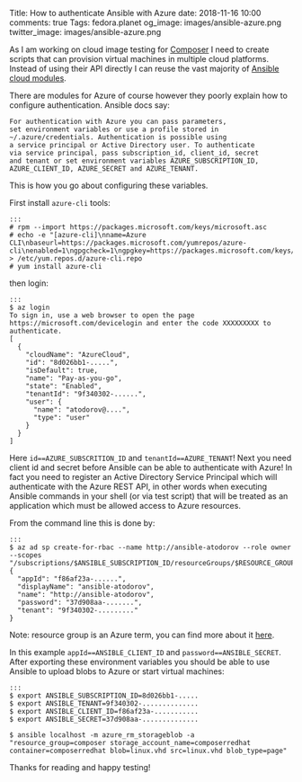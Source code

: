 Title: How to authenticate Ansible with Azure
date: 2018-11-16 10:00
comments: true
Tags: fedora.planet
og_image: images/ansible-azure.png
twitter_image: images/ansible-azure.png

As I am working on cloud image testing for
[Composer](http://weldr.io) I need to create scripts that can provision
virtual machines in multiple cloud platforms. Instead of using their API directly
I can reuse the vast majority of
[Ansible cloud modules](https://docs.ansible.com/ansible/2.6/modules/list_of_cloud_modules.html).

There are modules for Azure of course however they poorly explain
how to configure authentication. Ansible docs say:

    For authentication with Azure you can pass parameters,
    set environment variables or use a profile stored in
    ~/.azure/credentials. Authentication is possible using
    a service principal or Active Directory user. To authenticate
    via service principal, pass subscription_id, client_id, secret
    and tenant or set environment variables AZURE_SUBSCRIPTION_ID,
    AZURE_CLIENT_ID, AZURE_SECRET and AZURE_TENANT.

This is how you go about configuring these variables.

First install `azure-cli` tools:

    :::
    # rpm --import https://packages.microsoft.com/keys/microsoft.asc
    # echo -e "[azure-cli]\nname=Azure CLI\nbaseurl=https://packages.microsoft.com/yumrepos/azure-cli\nenabled=1\ngpgcheck=1\ngpgkey=https://packages.microsoft.com/keys/microsoft.asc" > /etc/yum.repos.d/azure-cli.repo
    # yum install azure-cli

then login:

    :::
    $ az login
    To sign in, use a web browser to open the page
    https://microsoft.com/devicelogin and enter the code XXXXXXXXX to authenticate.
    [
      {
        "cloudName": "AzureCloud",
        "id": "8d026bb1-.....",
        "isDefault": true,
        "name": "Pay-as-you-go",
        "state": "Enabled",
        "tenantId": "9f340302-......",
        "user": {
          "name": "atodorov@....",
          "type": "user"
        }
      }
    ]


Here `id==AZURE_SUBSCRITION_ID` and `tenantId==AZURE_TENANT`! Next you need
client id and secret before Ansible can be able to authenticate with Azure!
In fact you need to register an Active Directory Service Principal
which will authenticate with the Azure REST API, in other words when
executing Ansible commands in your shell (or via test script) that will be
treated as an application which must be allowed access to Azure resources.

From the command line this is done by:

    :::
    $ az ad sp create-for-rbac --name http://ansible-atodorov --role owner --scopes "/subscriptions/$ANSIBLE_SUBSCRIPTION_ID/resourceGroups/$RESOURCE_GROUP_NAME"
    {
      "appId": "f86af23a-......",
      "displayName": "ansible-atodorov",
      "name": "http://ansible-atodorov",
      "password": "37d908aa-.......",
      "tenant": "9f340302-........."
    }


Note: resource group is an Azure term, you can find more about it
[here](https://docs.microsoft.com/en-us/azure/azure-resource-manager/resource-group-overview).

In this example `appId==ANSIBLE_CLIENT_ID` and `password==ANSIBLE_SECRET`. After exporting
these environment variables you should be able to use Ansible to upload blobs to
Azure or start virtual machines:

    :::
    $ export ANSIBLE_SUBSCRIPTION_ID=8d026bb1-.....
    $ export ANSIBLE_TENANT=9f340302-..............
    $ export ANSIBLE_CLIENT_ID=f86af23a-...........
    $ export ANSIBLE_SECRET=37d908aa-..............
    
    $ ansible localhost -m azure_rm_storageblob -a "resource_group=composer storage_account_name=composerredhat container=composerredhat blob=linux.vhd src=linux.vhd blob_type=page"



Thanks for reading and happy testing!
